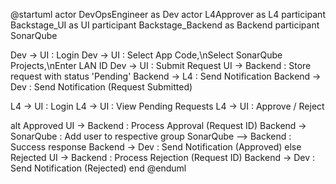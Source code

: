 @startuml
actor DevOpsEngineer as Dev
actor L4Approver as L4
participant Backstage_UI as UI
participant Backstage_Backend as Backend
participant SonarQube

Dev -> UI : Login
Dev -> UI : Select App Code,\nSelect SonarQube Projects,\nEnter LAN ID
Dev -> UI : Submit Request
UI -> Backend : Store request with status 'Pending'
Backend -> L4 : Send Notification
Backend -> Dev : Send Notification (Request Submitted)

L4 -> UI : Login
L4 -> UI : View Pending Requests
L4 -> UI : Approve / Reject

alt Approved
    UI -> Backend : Process Approval (Request ID)
    Backend -> SonarQube : Add user to respective group
    SonarQube --> Backend : Success response
    Backend -> Dev : Send Notification (Approved)
else Rejected
    UI -> Backend : Process Rejection (Request ID)
    Backend -> Dev : Send Notification (Rejected)
end
@enduml
